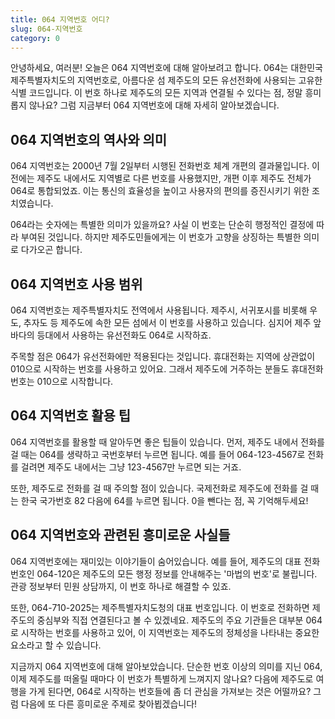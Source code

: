 ```yaml
---
title: 064 지역번호 어디?
slug: 064-지역번호
category: 0
---
```


안녕하세요, 여러분! 오늘은 064 지역번호에 대해 알아보려고 합니다. 064는 대한민국 제주특별자치도의 지역번호로, 아름다운 섬 제주도의 모든 유선전화에 사용되는 고유한 식별 코드입니다. 이 번호 하나로 제주도의 모든 지역과 연결될 수 있다는 점, 정말 흥미롭지 않나요? 그럼 지금부터 064 지역번호에 대해 자세히 알아보겠습니다.

## 064 지역번호의 역사와 의미

064 지역번호는 2000년 7월 2일부터 시행된 전화번호 체계 개편의 결과물입니다. 이전에는 제주도 내에서도 지역별로 다른 번호를 사용했지만, 개편 이후 제주도 전체가 064로 통합되었죠. 이는 통신의 효율성을 높이고 사용자의 편의를 증진시키기 위한 조치였습니다.

064라는 숫자에는 특별한 의미가 있을까요? 사실 이 번호는 단순히 행정적인 결정에 따라 부여된 것입니다. 하지만 제주도민들에게는 이 번호가 고향을 상징하는 특별한 의미로 다가오곤 합니다.

## 064 지역번호 사용 범위

064 지역번호는 제주특별자치도 전역에서 사용됩니다. 제주시, 서귀포시를 비롯해 우도, 추자도 등 제주도에 속한 모든 섬에서 이 번호를 사용하고 있습니다. 심지어 제주 앞바다의 등대에서 사용하는 유선전화도 064로 시작하죠.

주목할 점은 064가 유선전화에만 적용된다는 것입니다. 휴대전화는 지역에 상관없이 010으로 시작하는 번호를 사용하고 있어요. 그래서 제주도에 거주하는 분들도 휴대전화 번호는 010으로 시작합니다.

## 064 지역번호 활용 팁

064 지역번호를 활용할 때 알아두면 좋은 팁들이 있습니다. 먼저, 제주도 내에서 전화를 걸 때는 064를 생략하고 국번호부터 누르면 됩니다. 예를 들어 064-123-4567로 전화를 걸려면 제주도 내에서는 그냥 123-4567만 누르면 되는 거죠.

또한, 제주도로 전화를 걸 때 주의할 점이 있습니다. 국제전화로 제주도에 전화를 걸 때는 한국 국가번호 82 다음에 64를 누르면 됩니다. 0을 뺀다는 점, 꼭 기억해두세요!

## 064 지역번호와 관련된 흥미로운 사실들

064 지역번호에는 재미있는 이야기들이 숨어있습니다. 예를 들어, 제주도의 대표 전화번호인 064-120은 제주도의 모든 행정 정보를 안내해주는 '마법의 번호'로 불립니다. 관광 정보부터 민원 상담까지, 이 번호 하나로 해결할 수 있죠.

또한, 064-710-2025는 제주특별자치도청의 대표 번호입니다. 이 번호로 전화하면 제주도의 중심부와 직접 연결된다고 볼 수 있겠네요. 제주도의 주요 기관들은 대부분 064로 시작하는 번호를 사용하고 있어, 이 지역번호는 제주도의 정체성을 나타내는 중요한 요소라고 할 수 있습니다.

지금까지 064 지역번호에 대해 알아보았습니다. 단순한 번호 이상의 의미를 지닌 064, 이제 제주도를 떠올릴 때마다 이 번호가 특별하게 느껴지지 않나요? 다음에 제주도로 여행을 가게 된다면, 064로 시작하는 번호들에 좀 더 관심을 가져보는 것은 어떨까요? 그럼 다음에 또 다른 흥미로운 주제로 찾아뵙겠습니다!